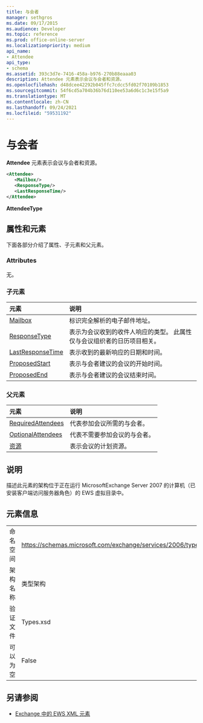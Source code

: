 ```yaml
---
title: 与会者
manager: sethgros
ms.date: 09/17/2015
ms.audience: Developer
ms.topic: reference
ms.prod: office-online-server
ms.localizationpriority: medium
api_name:
- Attendee
api_type:
- schema
ms.assetid: 393c3d7e-7416-458a-b976-270b88eaaa03
description: Attendee 元素表示会议与会者和资源。
ms.openlocfilehash: d48dcee42292b045ffc7cdcc5fd02f70109b1853
ms.sourcegitcommit: 54f6cd5a704b36b76d110ee53a6d6c1c3e15f5a9
ms.translationtype: MT
ms.contentlocale: zh-CN
ms.lasthandoff: 09/24/2021
ms.locfileid: "59531192"
---
```

# <a name="attendee"></a>与会者

**Attendee** 元素表示会议与会者和资源。 
  
```xml
<Attendee>
   <Mailbox/>
   <ResponseType/>
   <LastResponseTime/>
</Attendee>
```

 **AttendeeType**
## <a name="attributes-and-elements"></a>属性和元素

下面各部分介绍了属性、子元素和父元素。
  
### <a name="attributes"></a>Attributes

无。
  
### <a name="child-elements"></a>子元素

|**元素**|**说明**|
|:-----|:-----|
|[Mailbox](mailbox.md) <br/> |标识完全解析的电子邮件地址。  <br/> |
|[ResponseType](responsetype.md) <br/> |表示为会议收到的收件人响应的类型。 此属性仅与会议组织者的日历项目相关。  <br/> |
|[LastResponseTime](lastresponsetime.md) <br/> |表示收到的最新响应的日期和时间。  <br/> |
|[ProposedStart](proposedstart-attendeetype.md) <br/> |表示与会者建议的会议的开始时间。 <br/> |
|[ProposedEnd](proposedend-attendeetype.md) <br/> |表示与会者建议的会议结束时间。 <br/> |
   
### <a name="parent-elements"></a>父元素

|**元素**|**说明**|
|:-----|:-----|
|[RequiredAttendees](requiredattendees.md) <br/> |代表参加会议所需的与会者。  <br/> |
|[OptionalAttendees](optionalattendees.md) <br/> |代表不需要参加会议的与会者。  <br/> |
|[资源](resources.md) <br/> |表示会议的计划资源。  <br/> |
   
## <a name="remarks"></a>说明

描述此元素的架构位于正在运行 MicrosoftExchange Server 2007 的计算机（已安装客户端访问服务器角色）的 EWS 虚拟目录中。
  
## <a name="element-information"></a>元素信息

|||
|:-----|:-----|
|命名空间  <br/> |https://schemas.microsoft.com/exchange/services/2006/types  <br/> |
|架构名称  <br/> |类型架构  <br/> |
|验证文件  <br/> |Types.xsd  <br/> |
|可以为空  <br/> |False  <br/> |
   
## <a name="see-also"></a>另请参阅

- [Exchange 中的 EWS XML 元素](ews-xml-elements-in-exchange.md)

